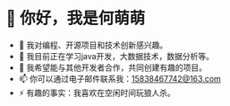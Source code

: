 # 👋 你好，我是何萌萌

- 👀 我对编程、开源项目和技术创新感兴趣。
- 🌱 我目前正在学习java开发，大数据技术，数据分析等。
- 💞️ 我希望能与其他开发者合作，共同创建有趣的项目。
- 📫 你可以通过电子邮件联系我：15838467742@163.com
- ⚡ 有趣的事实：我喜欢在空闲时间玩狼人杀。
